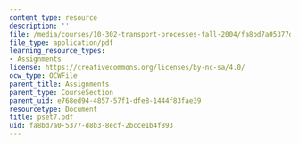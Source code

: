 ```yaml
---
content_type: resource
description: ''
file: /media/courses/10-302-transport-processes-fall-2004/fa8bd7a05377d8b38ecf2bcce1b4f893_pset7.pdf
file_type: application/pdf
learning_resource_types:
- Assignments
license: https://creativecommons.org/licenses/by-nc-sa/4.0/
ocw_type: OCWFile
parent_title: Assignments
parent_type: CourseSection
parent_uid: e768ed94-4857-57f1-dfe8-1444f83fae39
resourcetype: Document
title: pset7.pdf
uid: fa8bd7a0-5377-d8b3-8ecf-2bcce1b4f893
---
```


